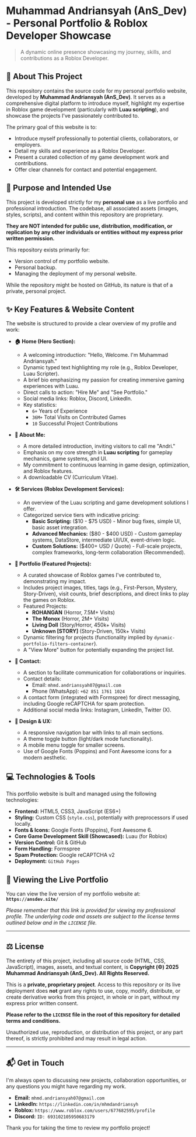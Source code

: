 # Muhammad Andriansyah (AnS_Dev) - Personal Portfolio & Roblox Developer Showcase

> A dynamic online presence showcasing my journey, skills, and contributions as a Roblox Developer.

## 👋 About This Project

This repository contains the source code for my personal portfolio website, developed by **Muhammad Andriansyah (AnS_Dev)**. It serves as a comprehensive digital platform to introduce myself, highlight my expertise in Roblox game development (particularly with **Luau scripting**), and showcase the projects I've passionately contributed to.

The primary goal of this website is to:
*   Introduce myself professionally to potential clients, collaborators, or employers.
*   Detail my skills and experience as a Roblox Developer.
*   Present a curated collection of my game development work and contributions.
*   Offer clear channels for contact and potential engagement.

## 🎯 Purpose and Intended Use

This project is developed strictly for my **personal use** as a live portfolio and professional introduction. The codebase, all associated assets (images, styles, scripts), and content within this repository are proprietary.

**They are NOT intended for public use, distribution, modification, or replication by any other individuals or entities without my express prior written permission.**

This repository exists primarily for:
*   Version control of my portfolio website.
*   Personal backup.
*   Managing the deployment of my personal website.

While the repository might be hosted on GitHub, its nature is that of a private, personal project.

## ✨ Key Features & Website Content

The website is structured to provide a clear overview of my profile and work:

*   **🏠 Home (Hero Section):**
    *   A welcoming introduction: "Hello, Welcome. I'm Muhammad Andriansyah."
    *   Dynamic typed text highlighting my role (e.g., Roblox Developer, Luau Scripter).
    *   A brief bio emphasizing my passion for creating immersive gaming experiences with Luau.
    *   Direct calls to action: "Hire Me" and "See Portfolio."
    *   Social media links: Roblox, Discord, LinkedIn.
    *   Key statistics:
        *   `6+` Years of Experience
        *   `36M+` Total Visits on Contributed Games
        *   `10` Successful Project Contributions

*   **👤 About Me:**
    *   A more detailed introduction, inviting visitors to call me "Andri."
    *   Emphasis on my core strength in **Luau scripting** for gameplay mechanics, game systems, and UI.
    *   My commitment to continuous learning in game design, optimization, and Roblox features.
    *   A downloadable CV (Curriculum Vitae).

*   **🛠️ Services (Roblox Development Services):**
    *   An overview of the Luau scripting and game development solutions I offer.
    *   Categorized service tiers with indicative pricing:
        *   **Basic Scripting:** ($10 - $75 USD) - Minor bug fixes, simple UI, basic asset integration.
        *   **Advanced Mechanics:** ($80 - $400 USD) - Custom gameplay systems, DataStore, intermediate UI/UX, event-driven logic.
        *   **Custom Solutions:** ($400+ USD / Quote) - Full-scale projects, complex frameworks, long-term collaboration (Recommended).

*   **📂 Portfolio (Featured Projects):**
    *   A curated showcase of Roblox games I've contributed to, demonstrating my impact.
    *   Includes project images, titles, tags (e.g., First-Person, Mystery, Story-Driven), visit counts, brief descriptions, and direct links to play the games on Roblox.
    *   Featured Projects:
        *   **ROHANGAN** (Horror, 7.5M+ Visits)
        *   **The Monox** (Horror, 2M+ Visits)
        *   **Living Doll** (Story/Horror, 450k+ Visits)
        *   **Unknown [STORY]** (Story-Driven, 150k+ Visits)
    *   Dynamic filtering for projects (functionality implied by `dynamic-portfolio-filters-container`).
    *   A "View More" button for potentially expanding the project list.

*   **📧 Contact:**
    *   A section to facilitate communication for collaborations or inquiries.
    *   Contact details:
        *   Email: `mhmd.andriansyah07@gmail.com`
        *   Phone (WhatsApp): `+62 851 1761 1024`
    *   A contact form (integrated with Formspree) for direct messaging, including Google reCAPTCHA for spam protection.
    *   Additional social media links: Instagram, LinkedIn, Twitter (X).

*   **🎨 Design & UX:**
    *   A responsive navigation bar with links to all main sections.
    *   A theme toggle button (light/dark mode functionality).
    *   A mobile menu toggle for smaller screens.
    *   Use of Google Fonts (Poppins) and Font Awesome icons for a modern aesthetic.

## 💻 Technologies & Tools

This portfolio website is built and managed using the following technologies:

*   **Frontend:** HTML5, CSS3, JavaScript (ES6+)
*   **Styling:** Custom CSS (`style.css`), potentially with preprocessors if used locally.
*   **Fonts & Icons:** Google Fonts (Poppins), Font Awesome 6.
*   **Core Game Development Skill (Showcased):** Luau (for Roblox)
*   **Version Control:** Git & GitHub
*   **Form Handling:** Formspree
*   **Spam Protection:** Google reCAPTCHA v2
*   **Deployment:** `GitHub Pages`

## 🚀 Viewing the Live Portfolio

You can view the live version of my portfolio website at:
**`https://ansdev.site/`**

_Please remember that this link is provided for viewing my professional profile. The underlying code and assets are subject to the license terms outlined below and in the `LICENSE` file._

---

## ⚖️ License

The entirety of this project, including all source code (HTML, CSS, JavaScript), images, assets, and textual content, is **Copyright (©) 2025 Muhammad Andriansyah (AnS_Dev). All Rights Reserved.**

This is a **private, proprietary project**. Access to this repository or its live deployment does **not** grant any rights to use, copy, modify, distribute, or create derivative works from this project, in whole or in part, without my express prior written consent.

**Please refer to the `LICENSE` file in the root of this repository for detailed terms and conditions.**

Unauthorized use, reproduction, or distribution of this project, or any part thereof, is strictly prohibited and may result in legal action.

---

## 📬 Get in Touch

I'm always open to discussing new projects, collaboration opportunities, or any questions you might have regarding my work.

*   **Email:** `mhmd.andriansyah07@gmail.com`
*   **LinkedIn:** `https://linkedin.com/in/mhmdandriansyh`
*   **Roblox:** `https://www.roblox.com/users/677682595/profile`
*   **Discord:** `ID: 693102105950683179`

Thank you for taking the time to review my portfolio project!
